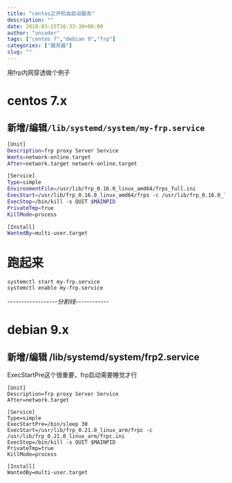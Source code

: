 ```yaml
---
title: "centos之开机自启动服务"
description: ""
date: 2018-03-15T16:33:39+08:00
author: "uncoder"
tags: ["centos 7","debian 9","frp"]
categories: ["服务器"]
slug: ""
---
```


用frp内网穿透做个例子

<!--more-->
# centos 7.x

## 新增/编辑`/lib/systemd/system/my-frp.service`

```bash
[Unit]
Description=frp proxy Server Service
Wants=network-online.target
After=network.target network-online.target

[Service]
Type=simple
EnvironmentFile=/usr/lib/frp_0.16.0_linux_amd64/frps_full.ini
ExecStart=/usr/lib/frp_0.16.0_linux_amd64/frps -c /usr/lib/frp_0.16.0_linux_amd64/frps.ini
ExecStop=/bin/kill -s QUIT $MAINPID
PrivateTmp=true
KillMode=process

[Install]
WantedBy=multi-user.target

```
# 跑起来

```
systemctl start my-frp.service
systemctl enable my-frp.service
```

_---_---_---_---_---_---_分割线_---_---_---_---_

# debian 9.x

## 新增/编辑 /lib/systemd/system/frp2.service

ExecStartPre这个很重要，frp启动需要睡觉才行

```
[Unit]
Description=frp proxy Server Service
After=network.target

[Service]
Type=simple
ExecStartPre=/bin/sleep 30
ExecStart=/usr/lib/frp_0.21.0_linux_arm/frpc -c /usr/lib/frp_0.21.0_linux_arm/frpc.ini
ExecStop=/bin/kill -s QUIT $MAINPID
PrivateTmp=true
KillMode=process

[Install]
WantedBy=multi-user.target
```
